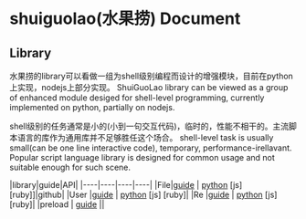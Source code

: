 # shuiguolao(水果捞) Document

## Library 
水果捞的library可以看做一组为shell级别编程而设计的增强模块，目前在python上实现，nodejs上部分实现。
ShuiGuoLao library can be viewed as a group of enhanced module desiged for shell-level programming, currently implemented on python, partially on nodejs.

shell级别的任务通常是小的(小到一句交互代码)，临时的，性能不相干的。主流脚本语言的库作为通用库并不足够胜任这个场合。
shell-level task is usually small(can be one line interactive code), temporary, performance-irellavant. Popular script language library is designed for common usage and not suitable enough for such scene.

|library|guide|API|
|----|----|----|----|
|File|[guide](File-guide.md) | [python](clean-nodoc-File.html) [js] [ruby]]|github|
|User |[guide](User-guide.md) | [python](clean-nodoc-Re.html)   [js]   [ruby]|
|Re  |[guide](Re-guide.md) | [python](clean-nodoc-Re.html) [js] [ruby]|
|preload | [guide](preload-guid.md) ||



